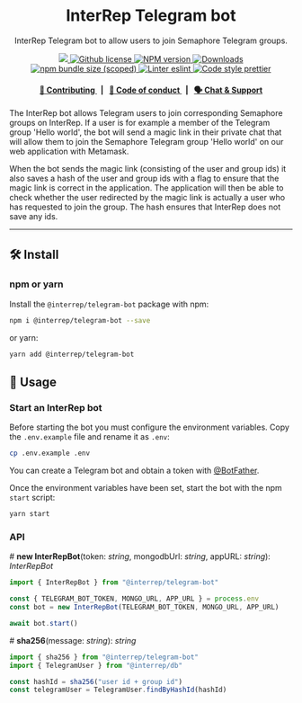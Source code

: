 <p align="center">
    <h1 align="center">
        InterRep Telegram bot
    </h1>
    <p align="center">InterRep Telegram bot to allow users to join Semaphore Telegram groups.</p>
</p>

<p align="center">
    <a href="https://github.com/InterRep">
        <img src="https://img.shields.io/badge/project-InterRep-blue.svg?style=flat-square">
    </a>
    <a href="https://github.com/interrep/interrep.js/blob/main/LICENSE">
        <img alt="Github license" src="https://img.shields.io/github/license/interrep/interrep.js.svg?style=flat-square">
    </a>
    <a href="https://www.npmjs.com/package/@interrep/telegram-bot">
        <img alt="NPM version" src="https://img.shields.io/npm/v/@interrep/telegram-bot?style=flat-square" />
    </a>
    <a href="https://npmjs.org/package/@interrep/telegram-bot">
        <img alt="Downloads" src="https://img.shields.io/npm/dm/@interrep/telegram-bot.svg?style=flat-square" />
    </a>
    <a href="https://bundlephobia.com/package/@interrep/telegram-bot">
        <img alt="npm bundle size (scoped)" src="https://img.shields.io/bundlephobia/minzip/@interrep/telegram-bot" />
    </a>
    <a href="https://eslint.org/">
        <img alt="Linter eslint" src="https://img.shields.io/badge/linter-eslint-8080f2?style=flat-square&logo=eslint" />
    </a>
    <a href="https://prettier.io/">
        <img alt="Code style prettier" src="https://img.shields.io/badge/code%20style-prettier-f8bc45?style=flat-square&logo=prettier" />
    </a>
</p>

<div align="center">
    <h4>
        <a href="https://docs.interrep.link/contributing">
            👥 Contributing
        </a>
        <span>&nbsp;&nbsp;|&nbsp;&nbsp;</span>
        <a href="https://docs.interrep.link/code-of-conduct">
            🤝 Code of conduct
        </a>
        <span>&nbsp;&nbsp;|&nbsp;&nbsp;</span>
        <a href="https://t.me/interrep">
            🗣️ Chat &amp; Support
        </a>
    </h4>
</div>

The InterRep bot allows Telegram users to join corresponding Semaphore groups on InterRep. If a user is for example a member of the Telegram group 'Hello world', the bot will send a magic link in their private chat that will allow them to join the Semaphore Telegram group 'Hello world' on our web application with Metamask.

When the bot sends the magic link (consisting of the user and group ids) it also saves a hash of the user and group ids with a flag to ensure that the magic link is correct in the application. The application will then be able to check whether the user redirected by the magic link is actually a user who has requested to join the group. The hash ensures that InterRep does not save any ids.

---

## 🛠 Install

### npm or yarn

Install the `@interrep/telegram-bot` package with npm:

```bash
npm i @interrep/telegram-bot --save
```

or yarn:

```bash
yarn add @interrep/telegram-bot
```

## 📜 Usage

### Start an InterRep bot

Before starting the bot you must configure the environment variables. Copy the `.env.example` file and rename it as `.env`:

```bash
cp .env.example .env
```

You can create a Telegram bot and obtain a token with [@BotFather](https://telegram.me/@BotFather).

Once the environment variables have been set, start the bot with the npm `start` script:

```bash
yarn start
```

### API

\# **new InterRepBot**(token: _string_, mongodbUrl: _string_, appURL: _string_): _InterRepBot_

```typescript
import { InterRepBot } from "@interrep/telegram-bot"

const { TELEGRAM_BOT_TOKEN, MONGO_URL, APP_URL } = process.env
const bot = new InterRepBot(TELEGRAM_BOT_TOKEN, MONGO_URL, APP_URL)

await bot.start()
```

\# **sha256**(message: _string_): _string_

```typescript
import { sha256 } from "@interrep/telegram-bot"
import { TelegramUser } from "@interrep/db"

const hashId = sha256("user id + group id")
const telegramUser = TelegramUser.findByHashId(hashId)
```
